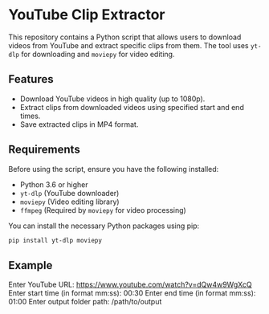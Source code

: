 # YouTube Clip Extractor

This repository contains a Python script that allows users to download videos from YouTube and extract specific clips from them. The tool uses `yt-dlp` for downloading and `moviepy` for video editing.

## Features

- Download YouTube videos in high quality (up to 1080p).
- Extract clips from downloaded videos using specified start and end times.
- Save extracted clips in MP4 format.

## Requirements

Before using the script, ensure you have the following installed:

- Python 3.6 or higher
- `yt-dlp` (YouTube downloader)
- `moviepy` (Video editing library)
- `ffmpeg` (Required by `moviepy` for video processing)

You can install the necessary Python packages using pip:

```bash
pip install yt-dlp moviepy

```

## Example

Enter YouTube URL: https://www.youtube.com/watch?v=dQw4w9WgXcQ
Enter start time (in format mm:ss): 00:30
Enter end time (in format mm:ss): 01:00
Enter output folder path: /path/to/output

